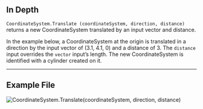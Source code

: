 <!--- Autodesk.DesignScript.Geometry.CoordinateSystem.Translate(coordinateSystem, direction, distance) --->
<!--- D7TPJG7RLZUUPHJENWETOGTAX7U3ZWFXG4BAAHEGVXCRSUW3IVCQ --->
## In Depth
`CoordinateSystem.Translate (coordinateSystem, direction, distance)` returns a new CoordinateSystem translated by an input vector and distance.

In the example below, a CoordinateSystem at the origin is translated in a direction by the input vector of (3.1, 4.1, 0) and a distance of 3. The `distance` input overrides the `vector` input’s length. The new CoordinateSystem is identified with a cylinder created on it.

___
## Example File

![CoordinateSystem.Translate(coordinateSystem, direction, distance)](./D7TPJG7RLZUUPHJENWETOGTAX7U3ZWFXG4BAAHEGVXCRSUW3IVCQ_img.jpg)
